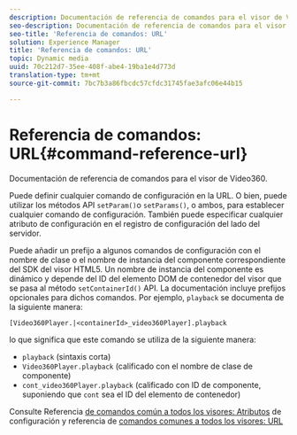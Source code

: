 ```yaml
---
description: Documentación de referencia de comandos para el visor de Video360.
seo-description: Documentación de referencia de comandos para el visor de Video360.
seo-title: 'Referencia de comandos: URL'
solution: Experience Manager
title: 'Referencia de comandos: URL'
topic: Dynamic media
uuid: 70c212d7-35ee-408f-abe4-19ba1e4d773d
translation-type: tm+mt
source-git-commit: 7bc7b3a86fbcdc57cfdc31745fae3afc06e44b15

---
```



# Referencia de comandos: URL{#command-reference-url}

Documentación de referencia de comandos para el visor de Video360.

Puede definir cualquier comando de configuración en la URL. O bien, puede utilizar los métodos API `setParam()`o `setParams()`, o ambos, para establecer cualquier comando de configuración. También puede especificar cualquier atributo de configuración en el registro de configuración del lado del servidor.

Puede añadir un prefijo a algunos comandos de configuración con el nombre de clase o el nombre de instancia del componente correspondiente del SDK del visor HTML5. Un nombre de instancia del componente es dinámico y depende del ID del elemento DOM de contenedor del visor que se pasa al método `setContainerId()` API. La documentación incluye prefijos opcionales para dichos comandos. Por ejemplo, `playback` se documenta de la siguiente manera:

```
[Video360Player.|<containerId>_video360Player].playback
```

lo que significa que este comando se utiliza de la siguiente manera:

* `playback` (sintaxis corta)
* `Video360Player.playback` (calificado con el nombre de clase de componente)
* `cont_video360Player.playback` (calificado con ID de componente, suponiendo que `cont` sea el ID del elemento de contenedor)

Consulte Referencia [de comandos común a todos los visores: Atributos](../../../r-html5-viewer-20-cmdref-configattrib/r-html5-viewer-20-cmdref-configattrib.md#concept-850e0f2c49b949deb7cfbfd330d329bd) de configuración y referencia de [comandos comunes a todos los visores: URL](../../../c-html5-viewer-20-cmdref-url/c-html5-viewer-20-cmdref-url.md#concept-9b337f349b7b406b8c33c7ee96b3e226)
